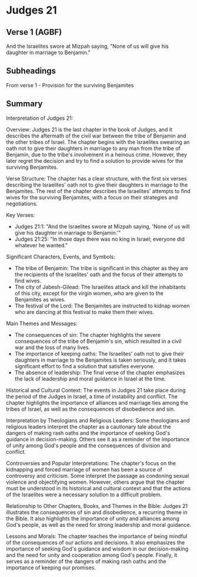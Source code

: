 # Judges 21

## Verse 1 (AGBF)

And the Israelites swore at Mizpah saying, "None of us will give his daughter in marriage to Benjamin."

## Subheadings

From verse 1 - Provision for the surviving Benjamites

## Summary

Interpretation of Judges 21:

Overview:
Judges 21 is the last chapter in the book of Judges, and it describes the aftermath of the civil war between the tribe of Benjamin and the other tribes of Israel. The chapter begins with the Israelites swearing an oath not to give their daughters in marriage to any man from the tribe of Benjamin, due to the tribe's involvement in a heinous crime. However, they later regret the decision and try to find a solution to provide wives for the surviving Benjamites.

Verse Structure:
The chapter has a clear structure, with the first six verses describing the Israelites' oath not to give their daughters in marriage to the Benjamites. The rest of the chapter describes the Israelites' attempts to find wives for the surviving Benjamites, with a focus on their strategies and negotiations.

Key Verses:
- Judges 21:1: "And the Israelites swore at Mizpah saying, 'None of us will give his daughter in marriage to Benjamin.'"
- Judges 21:25: "In those days there was no king in Israel; everyone did whatever he wanted."

Significant Characters, Events, and Symbols:
- The tribe of Benjamin: The tribe is significant in this chapter as they are the recipients of the Israelites' oath and the focus of their attempts to find wives. 
- The city of Jabesh-Gilead: The Israelites attack and kill the inhabitants of this city, except for the virgin women, who are given to the Benjamites as wives. 
- The festival of the Lord: The Benjamites are instructed to kidnap women who are dancing at this festival to make them their wives.

Main Themes and Messages:
- The consequences of sin: The chapter highlights the severe consequences of the tribe of Benjamin's sin, which resulted in a civil war and the loss of many lives. 
- The importance of keeping oaths: The Israelites' oath not to give their daughters in marriage to the Benjamites is taken seriously, and it takes significant effort to find a solution that satisfies everyone. 
- The absence of leadership: The final verse of the chapter emphasizes the lack of leadership and moral guidance in Israel at the time.

Historical and Cultural Context:
The events in Judges 21 take place during the period of the Judges in Israel, a time of instability and conflict. The chapter highlights the importance of alliances and marriage ties among the tribes of Israel, as well as the consequences of disobedience and sin.

Interpretation by Theologians and Religious Leaders:
Some theologians and religious leaders interpret the chapter as a cautionary tale about the dangers of making rash oaths and the importance of seeking God's guidance in decision-making. Others see it as a reminder of the importance of unity among God's people and the consequences of division and conflict.

Controversies and Popular Interpretations:
The chapter's focus on the kidnapping and forced marriage of women has been a source of controversy and criticism. Some interpret the passage as condoning sexual violence and objectifying women. However, others argue that the chapter must be understood in its historical and cultural context and that the actions of the Israelites were a necessary solution to a difficult problem.

Relationship to Other Chapters, Books, and Themes in the Bible:
Judges 21 illustrates the consequences of sin and disobedience, a recurring theme in the Bible. It also highlights the importance of unity and alliances among God's people, as well as the need for strong leadership and moral guidance.

Lessons and Morals:
The chapter teaches the importance of being mindful of the consequences of our actions and decisions. It also emphasizes the importance of seeking God's guidance and wisdom in our decision-making and the need for unity and cooperation among God's people. Finally, it serves as a reminder of the dangers of making rash oaths and the importance of keeping our promises.